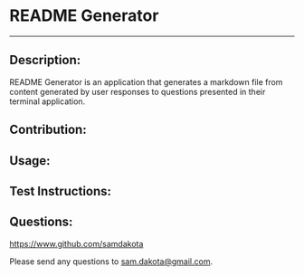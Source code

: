 # README Generator
---
## Description: 
README Generator is an application that generates a markdown file from content generated by user responses to questions presented in their terminal application.
## Contribution: 
## Usage: 
## Test Instructions: 
## Questions:
https://www.github.com/samdakota 

Please send any questions to [sam.dakota@gmail.com](mailto:sam.dakota@gmail.com).
